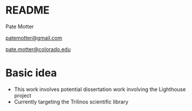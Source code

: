 # README #

Pate Motter

patemotter@gmail.com  

pate.motter@colorado.edu

# Basic idea #
* This work involves potential dissertation work involving the Lighthouse project
* Currently targeting the Trilinos scientific library